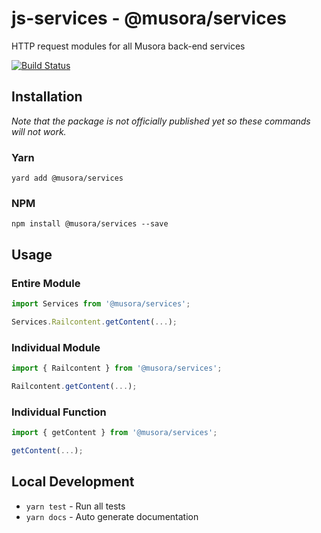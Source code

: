 # js-services - @musora/services
HTTP request modules for all Musora back-end services

[![Build Status](https://travis-ci.com/railroadmedia/js-services.png?branch=master)](https://travis-ci.com/railroadmedia/js-services)

## Installation

_Note that the package is not officially published yet so these commands will not work._

### Yarn
`yard add @musora/services`

### NPM
`npm install @musora/services --save`

## Usage

### Entire Module
```javascript
import Services from '@musora/services';

Services.Railcontent.getContent(...);
```

### Individual Module
```javascript
import { Railcontent } from '@musora/services';

Railcontent.getContent(...);
```

### Individual Function
```javascript
import { getContent } from '@musora/services';

getContent(...);
```

## Local Development

- `yarn test` - Run all tests
- `yarn docs` - Auto generate documentation
